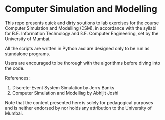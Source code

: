# Computer Simulation and Modelling

This repo presents quick and dirty solutions to lab exercises for the course Computer Simulation and Modelling (CSM),
in accordance with the syllabi for B.E. Information Technology and B.E. Computer Engineering, set by the University of Mumbai.

All the scripts are written in Python and are designed only to be run as standalone programs.

Users are encouraged to be thorough with the algorithms before diving into the code.

References: 
1. Discrete-Event System Simulation by Jerry Banks
1. Computer Simulation and Modelling by Abhijit Joshi

Note that the content presented here is solely for pedagogical purposes and is neither endorsed by nor holds any attribution to 
the University of Mumbai.

